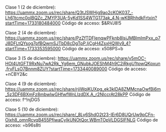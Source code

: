 Clase 1 (2 de diciembre):
https://uammx.zoom.us/rec/share/Q3tJSWHig9ao2cKOK037_-Lh61tcmc0oIBQZc_ZMYP3UA-5yKd1SS4WTG173ak_4.N-wKBRhhdkFrtxin?startTime=1733180484000
Código de acceso: $&RVJ8!5


Clase 2 (4 de diciembre):
https://uammx.zoom.us/rec/share/PzZfTDFIenqwPFknb8lsjJMBlmImPxx_p7J8DFLtQYsog7pfBQwmSJTbD8cDgTpP.IjCgH4ZsxHQWv9_4?startTime=1733353595000
Código de acceso: x508PS+b


Clase 3 (5 de diciembre):
https://uammx.zoom.us/rec/share/v5mOC-HOl4UtGFT9RxNu7wA2Rk_Yg6em_GNubkJOEShM4h9C2iRkgU1tpwQKpxun.frvFLsO7Bnnm8ZUY?startTime=1733440089000
Código de acceso: +nCBY2&c

Clase 4 (9 de diciembre):
https://uammx.zoom.us/rec/share/rjiWqjKUXpg_ek3klDA8ZMMcnaOwfBi6m_5z3DF6BXmFz8mbwlwGHfwfWnLIzdDX.A_r2NlccrAt28kPP 
Código de acceso: f^!njDG5

Clase 5 (10 de diciembre):
https://uammx.zoom.us/rec/share/_8Ly6ShdO2t23-IEr6D8UQrUw9pCFn-Oixh8_omnRcvqB455PfjwaCyIkUNOtQor.WBmTOpVLDGSIFNLG 
Código de acceso: =b96s8ti

